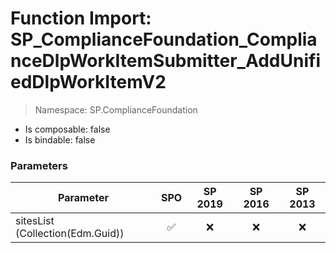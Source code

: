 # Function Import: SP_ComplianceFoundation_ComplianceDlpWorkItemSubmitter_AddUnifiedDlpWorkItemV2

> Namespace: SP.ComplianceFoundation

- Is composable: false
- Is bindable: false

### Parameters

Parameter | SPO | SP 2019 | SP 2016 | SP 2013
----------|:---:|:-------:|:-------:|:-------:
sitesList (Collection(Edm.Guid)) | ✅ | ❌ | ❌ | ❌